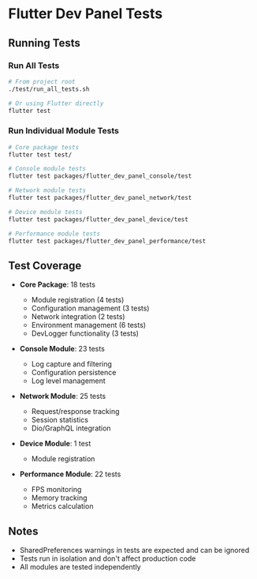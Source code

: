 # Flutter Dev Panel Tests

## Running Tests

### Run All Tests
```bash
# From project root
./test/run_all_tests.sh

# Or using Flutter directly
flutter test
```

### Run Individual Module Tests
```bash
# Core package tests
flutter test test/

# Console module tests
flutter test packages/flutter_dev_panel_console/test

# Network module tests  
flutter test packages/flutter_dev_panel_network/test

# Device module tests
flutter test packages/flutter_dev_panel_device/test

# Performance module tests
flutter test packages/flutter_dev_panel_performance/test
```

## Test Coverage

- **Core Package**: 18 tests
  - Module registration (4 tests)
  - Configuration management (3 tests)
  - Network integration (2 tests)
  - Environment management (6 tests)
  - DevLogger functionality (3 tests)

- **Console Module**: 23 tests
  - Log capture and filtering
  - Configuration persistence
  - Log level management

- **Network Module**: 25 tests
  - Request/response tracking
  - Session statistics
  - Dio/GraphQL integration

- **Device Module**: 1 test
  - Module registration

- **Performance Module**: 22 tests
  - FPS monitoring
  - Memory tracking
  - Metrics calculation

## Notes

- SharedPreferences warnings in tests are expected and can be ignored
- Tests run in isolation and don't affect production code
- All modules are tested independently